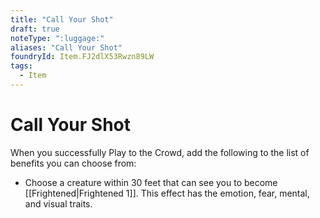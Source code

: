 ```yaml
---
title: "Call Your Shot"
draft: true
noteType: ":luggage:"
aliases: "Call Your Shot"
foundryId: Item.FJ2dlX53Rwzn89LW
tags:
  - Item
---
```


# Call Your Shot

When you successfully Play to the Crowd, add the following to the list of benefits you can choose from:

*   Choose a creature within 30 feet that can see you to become [[Frightened|Frightened 1]]. This effect has the emotion, fear, mental, and visual traits.
